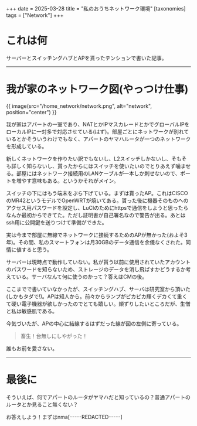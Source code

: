 +++
date = 2025-03-28
title = "私のおうちネットワーク環境"
[taxonomies]
tags = ["Network"]
+++

# これは何
サーバーとスイッチングハブとAPを貰ったテンションで書いた記事。

---

# 我が家のネットワーク図(やっつけ仕事)
{{ image(src="/home_network/network.png", alt="network", position="center") }}


我が家はアパートの一室であり、NATとかIPマスカレードとかでグローバルIPをローカルIPに一対多で対応させている(はず)。部屋ごとにネットワークが別れているとかそういうわけでもなく、アパートのヤマハルータが一つのネットワークを形成している。

新しくネットワークを作りたい訳でもないし、L2スイッチしかないし、そもそも詳しく知らないし、貰ったからにはスイッチを使いたいのでとりあえず噛ませる。部屋にはネットワーク接続用のLANケーブルが一本しか刺せないので、ポートを増やす意味もある。というかそれがメイン。

スイッチの下にはもう端末をぶら下げている。まずは貰ったAP。これはCISCOのMR42というモデルでOpenWRTが焼いてある。貰った後に機器そのものへのアクセス用パスワードを設定し、LuCIのためにhttpsで通信をしようと思ったらなんか最初からできてた。ただし証明書が自己署名なので警告が出る。あとはssh用に公開鍵を送りつけて準備ができた。

実は今まで部屋に無線でネットワークに接続するためのAPが無かった(およそ3年)。その間、私のスマートフォンは月30GBのデータ通信を余儀なくされた。同情に値すると思う。

サーバーは現時点で動作していない。私が貰う以前に使用されていたアカウントのパスワードを知らないため、ストレージのデータを消し飛ばすかどうするか考えている。サーバなんて何に使うのかって？答えはCMの後。

ここまでで書いていなかったが、スイッチングハブ、サーバは研究室から頂いた(しかもタダで!)。APは知人から。前々からランプがピカピカ輝くデカくて重くて硬い電子機器が欲しかったのでとても嬉しい。頬ずりしたいところだが、生憎と私は敏感肌である。

今気づいたが、APの中心に結線するはずだった線が図の左側に寄っている。

> 畜生！台無しにしやがった！

誰もお前を愛さない。

---

# 最後に

そういえば、何でアパートのルータがヤマハだと知っているの？普通アパートのルータとか見ること無くない？

お答えしよう！まずはnma[-----REDACTED-----]

